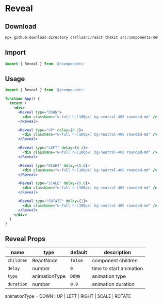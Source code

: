 # Reveal

## Download

```c
npx github-download-directory carllosnc/react-thekit src/components/Reveal
```

## Import

```jsx
import { Reveal } from '@/components'
```

## Usage

```jsx
import { Reveal } from '@/components'

function App() {
  return (
    <div>
      <Reveal type="DOWN">
        <div className="w-full h-[100px] bg-neutral-400 rounded-md" />
      </Reveal>

      <Reveal type="UP" delay={0.2}>
        <div className="w-full h-[100px] bg-neutral-400 rounded-md" />
      </Reveal>

      <Reveal type="LEFT" delay={0.4}>
        <div className="w-full h-[100px] bg-neutral-400 rounded-md" />
      </Reveal>

      <Reveal type="RIGHT" delay={0.6}>
        <div className="w-full h-[100px] bg-neutral-400 rounded-md" />
      </Reveal>

      <Reveal type="SCALE" delay={0.8}>
        <div className="w-full h-[100px] bg-neutral-400 rounded-md" />
      </Reveal>

      <Reveal type="ROTATE" delay={1}>
        <div className="w-full h-[100px] bg-neutral-400 rounded-md" />
      </Reveal>
    </div>
  )
}
```

## Reveal Props

| name       | type          | default | description             |
| ---------- | ------------- | ------- | ----------------------- |
| `children` | ReactNode     | `false` | component children      |
| `delay`    | number        | `0`     | time to start animation |
| `type`     | animationType | `DOWN`  | animation type          |
| `duration` | number        | `0.9`   | animation duration      |

animationType = DOWN | UP | LEFT | RIGHT | SCALE | ROTATE
